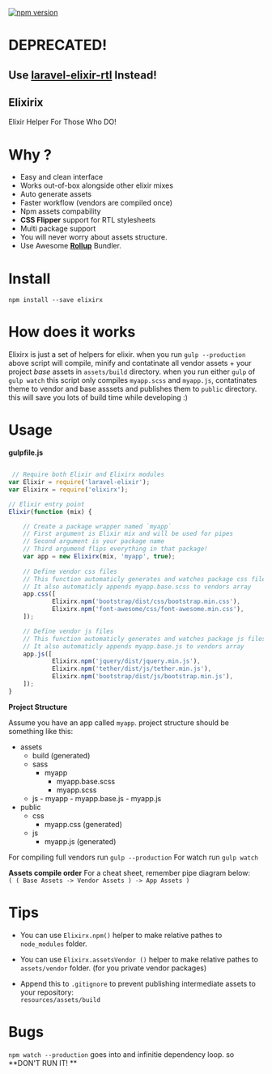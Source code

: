 [![npm version](https://badge.fury.io/js/elixirx.svg)](https://badge.fury.io/js/elixirx)

# DEPRECATED!

## Use [laravel-elixir-rtl](https://github.com/pi0/laravel-elixir-rtl) Instead!

## Elixirix
Elixir Helper For Those Who DO!


# Why ?

- Easy and clean interface
- Works out-of-box alongside other elixir mixes
- Auto generate assets
- Faster workflow (vendors are compiled once)
- Npm assets compability
- **CSS Flipper** support for RTL stylesheets
- Multi package support
- You will never worry about assets structure.
- Use Awesome [**Rollup**](http://rollupjs.org/) Bundler.

# Install

``` npm install --save elixirx ```

# How does it works

Elixirx is just a set of helpers for elixir. when you run `gulp --production` above script will compile, minify and contatinate all vendor assets + your project *base* assets in `assets/build` directory. when you run either `gulp` of `gulp watch` this script only compiles `myapp.scss` and `myapp.js`, contatinates theme to vendor and base asssets and publishes them to `public` directory. this will save you lots of build time while developing :)

# Usage

**gulpfile.js**

```javascript

 // Require both Elixir and Elixirx modules
var Elixir = require('laravel-elixir');
var Elixirx = require('elixirx');

// Elixir entry point
Elixir(function (mix) {

    // Create a package wrapper named `myapp`
    // First argument is Elixir mix and will be used for pipes
    // Second argument is your package name
    // Third argumend flips everything in that package!
    var app = new Elixirx(mix, 'myapp', true);
    
    // Define vendor css files
    // This function automaticly generates and watches package css files (see project structure)
    // It also automaticly appends myapp.base.scss to vendors array
    app.css([
            Elixirx.npm('bootstrap/dist/css/bootstrap.min.css'),
            Elixirx.npm('font-awesome/css/font-awesome.min.css'),
    ]);

    // Define vendor js files
    // This function automaticly generates and watches package js files (see project structure)
    // It also automaticly appends myapp.base.js to vendors array
    app.js([
            Elixirx.npm('jquery/dist/jquery.min.js'),
            Elixirx.npm('tether/dist/js/tether.min.js'),
            Elixirx.npm('bootstrap/dist/js/bootstrap.min.js'),
    ]);
}

```

**Project Structure**

Assume you have an app called `myapp`. project structure should be something like this:

- assets
    - build (generated)
    - sass
        - myapp
            - myapp.base.scss
            - myapp.scss
    - js
           - myapp
               - myapp.base.js
               - myapp.js
- public
    - css
        - myapp.css (generated)
    - js
        - myapp.js (generated)
    

   
For compiling full vendors run `gulp --production`
For watch run `gulp watch`

**Assets compile order**
For a cheat sheet, remember pipe diagram below:   
`( ( Base Assets -> Vendor Assets ) -> App Assets )`

# Tips

+ You can use `Elixirx.npm()` helper to make relative pathes to `node_modules` folder.

+ You can use `Elixirx.assetsVendor ()` helper to make relative pathes to `assets/vendor` folder. (for you private vendor packages)

+ Append this to `.gitignore` to prevent publishing intermediate assets to your repository:   
`resources/assets/build`

# Bugs

`npm watch --production` goes into and infinitie dependency loop. so **DON'T RUN IT! **


